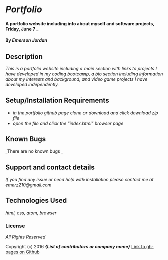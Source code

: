 # _Portfolio_

#### A portfolio website including info about myself and software projects, Friday, June 7 _

#### By _**Emerson Jordan**_

## Description

_This is a portfolio website including a main section with links to projects I have developed in my coding bootcamp, a bio section including information about my interests and background, and video game projects I have developed independently._

## Setup/Installation Requirements

* _in the portfolio github page clone or download and click download zip file_
* _open the file and click the "index.html" browser page_

## Known Bugs

_There are no known bugs _

## Support and contact details

_If you find any issue or need help with installation please contact me at emerz210@gmail.com_

## Technologies Used

_html, css, atom, browser_

### License

*All Rights Reserved*

Copyright (c) 2016 **_{List of contributors or company name}_**
[Link to gh-pages on Github](https://ejordan1.github.io/Portfolio/)
